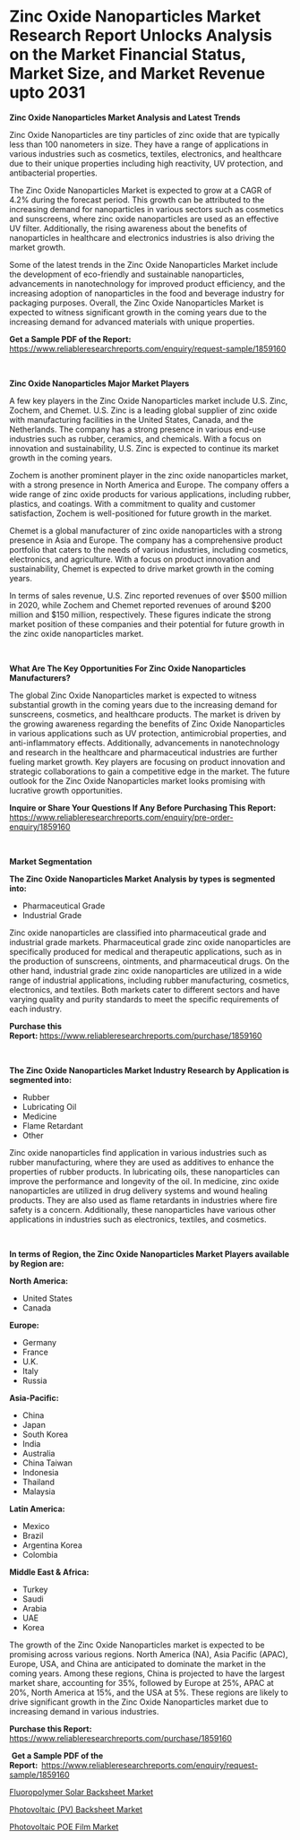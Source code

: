 <p><h1>Zinc Oxide Nanoparticles Market Research Report Unlocks Analysis on the Market Financial Status, Market Size, and Market Revenue upto 2031</h1></p><p><strong>Zinc Oxide Nanoparticles Market Analysis and Latest Trends</strong></p>
<p><p>Zinc Oxide Nanoparticles are tiny particles of zinc oxide that are typically less than 100 nanometers in size. They have a range of applications in various industries such as cosmetics, textiles, electronics, and healthcare due to their unique properties including high reactivity, UV protection, and antibacterial properties.</p><p>The Zinc Oxide Nanoparticles Market is expected to grow at a CAGR of 4.2% during the forecast period. This growth can be attributed to the increasing demand for nanoparticles in various sectors such as cosmetics and sunscreens, where zinc oxide nanoparticles are used as an effective UV filter. Additionally, the rising awareness about the benefits of nanoparticles in healthcare and electronics industries is also driving the market growth.</p><p>Some of the latest trends in the Zinc Oxide Nanoparticles Market include the development of eco-friendly and sustainable nanoparticles, advancements in nanotechnology for improved product efficiency, and the increasing adoption of nanoparticles in the food and beverage industry for packaging purposes. Overall, the Zinc Oxide Nanoparticles Market is expected to witness significant growth in the coming years due to the increasing demand for advanced materials with unique properties.</p></p>
<p><strong>Get a Sample PDF of the Report:&nbsp;</strong> <a href="https://www.reliableresearchreports.com/enquiry/request-sample/1859160">https://www.reliableresearchreports.com/enquiry/request-sample/1859160</a></p>
<p>&nbsp;</p>
<p><strong>Zinc Oxide Nanoparticles Major Market Players</strong></p>
<p><p>A few key players in the Zinc Oxide Nanoparticles market include U.S. Zinc, Zochem, and Chemet. U.S. Zinc is a leading global supplier of zinc oxide with manufacturing facilities in the United States, Canada, and the Netherlands. The company has a strong presence in various end-use industries such as rubber, ceramics, and chemicals. With a focus on innovation and sustainability, U.S. Zinc is expected to continue its market growth in the coming years.</p><p>Zochem is another prominent player in the zinc oxide nanoparticles market, with a strong presence in North America and Europe. The company offers a wide range of zinc oxide products for various applications, including rubber, plastics, and coatings. With a commitment to quality and customer satisfaction, Zochem is well-positioned for future growth in the market.</p><p>Chemet is a global manufacturer of zinc oxide nanoparticles with a strong presence in Asia and Europe. The company has a comprehensive product portfolio that caters to the needs of various industries, including cosmetics, electronics, and agriculture. With a focus on product innovation and sustainability, Chemet is expected to drive market growth in the coming years.</p><p>In terms of sales revenue, U.S. Zinc reported revenues of over $500 million in 2020, while Zochem and Chemet reported revenues of around $200 million and $150 million, respectively. These figures indicate the strong market position of these companies and their potential for future growth in the zinc oxide nanoparticles market.</p></p>
<p>&nbsp;</p>
<p><strong>What Are The Key Opportunities For Zinc Oxide Nanoparticles Manufacturers?</strong></p>
<p><p>The global Zinc Oxide Nanoparticles market is expected to witness substantial growth in the coming years due to the increasing demand for sunscreens, cosmetics, and healthcare products. The market is driven by the growing awareness regarding the benefits of Zinc Oxide Nanoparticles in various applications such as UV protection, antimicrobial properties, and anti-inflammatory effects. Additionally, advancements in nanotechnology and research in the healthcare and pharmaceutical industries are further fueling market growth. Key players are focusing on product innovation and strategic collaborations to gain a competitive edge in the market. The future outlook for the Zinc Oxide Nanoparticles market looks promising with lucrative growth opportunities.</p></p>
<p><strong>Inquire or Share Your Questions If Any Before Purchasing This Report:</strong> <a href="https://www.reliableresearchreports.com/enquiry/pre-order-enquiry/1859160">https://www.reliableresearchreports.com/enquiry/pre-order-enquiry/1859160</a></p>
<p>&nbsp;</p>
<p><strong>Market Segmentation</strong></p>
<p><strong>The Zinc Oxide Nanoparticles Market Analysis by types is segmented into:</strong></p>
<p><ul><li>Pharmaceutical Grade</li><li>Industrial Grade</li></ul></p>
<p><p>Zinc oxide nanoparticles are classified into pharmaceutical grade and industrial grade markets. Pharmaceutical grade zinc oxide nanoparticles are specifically produced for medical and therapeutic applications, such as in the production of sunscreens, ointments, and pharmaceutical drugs. On the other hand, industrial grade zinc oxide nanoparticles are utilized in a wide range of industrial applications, including rubber manufacturing, cosmetics, electronics, and textiles. Both markets cater to different sectors and have varying quality and purity standards to meet the specific requirements of each industry.</p></p>
<p><strong>Purchase this Report:&nbsp;</strong><a href="https://www.reliableresearchreports.com/purchase/1859160">https://www.reliableresearchreports.com/purchase/1859160</a></p>
<p>&nbsp;</p>
<p><strong>The Zinc Oxide Nanoparticles Market Industry Research by Application is segmented into:</strong></p>
<p><ul><li>Rubber</li><li>Lubricating Oil</li><li>Medicine</li><li>Flame Retardant</li><li>Other</li></ul></p>
<p><p>Zinc oxide nanoparticles find application in various industries such as rubber manufacturing, where they are used as additives to enhance the properties of rubber products. In lubricating oils, these nanoparticles can improve the performance and longevity of the oil. In medicine, zinc oxide nanoparticles are utilized in drug delivery systems and wound healing products. They are also used as flame retardants in industries where fire safety is a concern. Additionally, these nanoparticles have various other applications in industries such as electronics, textiles, and cosmetics.</p></p>
<p>&nbsp;</p>
<p><strong>In terms of Region, the Zinc Oxide Nanoparticles Market Players available by Region are:</strong></p>
<p>
    <p> <strong> North America: </strong>
        <ul>
            <li>United States</li>
            <li>Canada</li>
        </ul>
        </p> 
    <p> <strong> Europe: </strong>
        <ul>
            <li>Germany</li>
            <li>France</li>
            <li>U.K.</li>
            <li>Italy</li>
            <li>Russia</li>
        </ul>
        </p> 
    <p> <strong> Asia-Pacific: </strong>
        <ul>
            <li>China</li>
            <li>Japan</li>
            <li>South Korea</li>
            <li>India</li>
            <li>Australia</li>
            <li>China Taiwan</li>
            <li>Indonesia</li>
            <li>Thailand</li>
            <li>Malaysia</li>
        </ul>
        </p> 
    <p> <strong> Latin America: </strong>
        <ul>
            <li>Mexico</li>
            <li>Brazil</li>
            <li>Argentina Korea</li>
            <li>Colombia</li>
        </ul>
        </p> 
    <p> <strong> Middle East & Africa: </strong>
        <ul>
            <li>Turkey</li>
            <li>Saudi</li>
            <li>Arabia</li>
            <li>UAE</li>
            <li>Korea</li>
        </ul>
    </p>
    </p>
<p><p>The growth of the Zinc Oxide Nanoparticles market is expected to be promising across various regions. North America (NA), Asia Pacific (APAC), Europe, USA, and China are anticipated to dominate the market in the coming years. Among these regions, China is projected to have the largest market share, accounting for 35%, followed by Europe at 25%, APAC at 20%, North America at 15%, and the USA at 5%. These regions are likely to drive significant growth in the Zinc Oxide Nanoparticles market due to increasing demand in various industries.</p></p>
<p><strong>Purchase this Report: </strong><a href="https://www.reliableresearchreports.com/purchase/1859160">https://www.reliableresearchreports.com/purchase/1859160</a></p>
<p>&nbsp;<strong>Get a Sample PDF of the Report:&nbsp;&nbsp;</strong><a href="https://www.reliableresearchreports.com/enquiry/request-sample/1859160">https://www.reliableresearchreports.com/enquiry/request-sample/1859160</a></p>
<p><strong></strong></p>
<p><p><a href="https://view.publitas.com/reportprime-1/fluoropolymer-solar-backsheet-market-insights-market-players-and-forecast-till-2030/">Fluoropolymer Solar Backsheet Market</a></p><p><a href="https://view.publitas.com/reportprime-1/photovoltaic-pv-backsheet-market-offer-valuable-insights-into-market-size-market-share-market-trends-and-projections-spanning-from-2023-to-2030/">Photovoltaic (PV) Backsheet Market</a></p><p><a href="https://view.publitas.com/reportprime-1/photovoltaic-poe-film-market-share-market-new-trends-analysis-report-by-type-by-application-by-end-use-by-region-and-segment-forecasts-2023-2030/">Photovoltaic POE Film Market</a></p></p>
